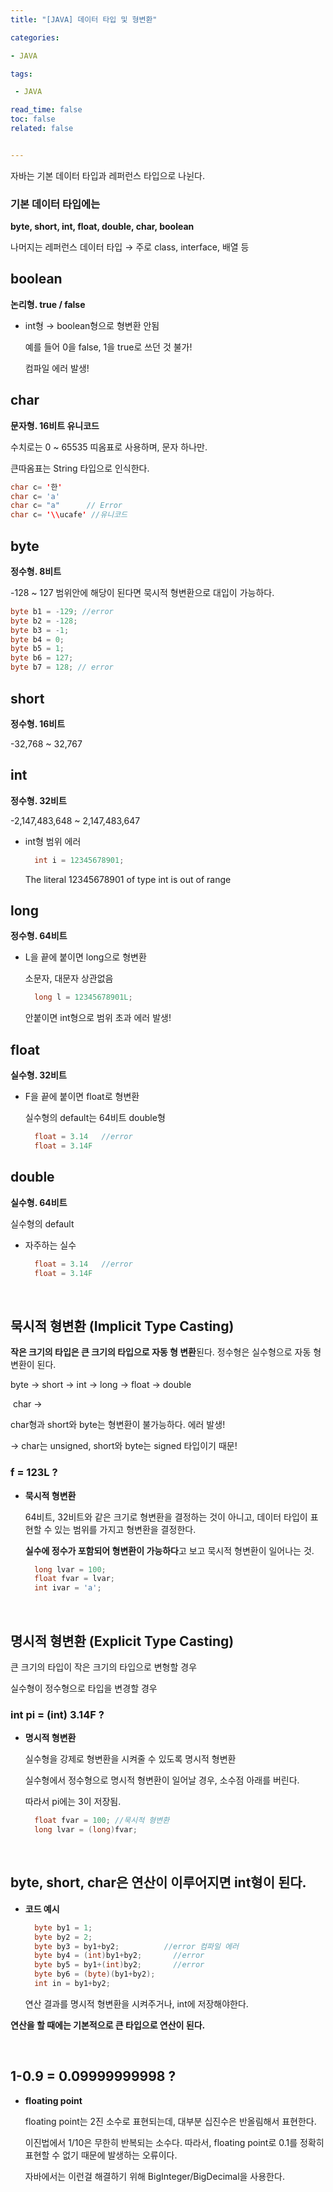 ```yaml
---
title: "[JAVA] 데이터 타입 및 형변환"

categories:

- JAVA

tags: 

 - JAVA

read_time: false
toc: false
related: false


---
```


자바는 기본 데이터 타입과 레퍼런스 타입으로 나뉜다.

### 기본 데이터 타입에는

**byte, short, int, float, double, char, boolean** 

나머지는 레퍼런스 데이터 타입 → 주로 class, interface, 배열 등

## boolean

**논리형. true / false**

- int형 → boolean형으로 형변환 안됨

  예를 들어 0을 false, 1을 true로 쓰던 것 불가!

  컴파일 에러 발생!

## char

**문자형. 16비트 유니코드** 

수치로는 0 ~ 65535 띠옴표로 사용하며, 문자 하나만.

큰따옴표는 String 타입으로 인식한다.

```java
char c= '한'
char c= 'a'
char c= "a"      // Error
char c= '\\ucafe' //유니코드
```

## byte

**정수형. 8비트** 

-128 ~ 127 범위안에 해당이 된다면 묵시적 형변환으로 대입이 가능하다.

```java
byte b1 = -129; //error
byte b2 = -128;
byte b3 = -1;
byte b4 = 0;
byte b5 = 1;
byte b6 = 127;
byte b7 = 128; // error
```

## short

**정수형. 16비트** 

-32,768 ~ 32,767

## int

**정수형. 32비트** 

-2,147,483,648 ~ 2,147,483,647

- int형 범위 에러

  ```java
    int i = 12345678901;
  ```

  The literal 12345678901 of type int is out of range

## long

**정수형. 64비트**

- L을 끝에 붙이면 long으로 형변환

  소문자, 대문자 상관없음

  ```java
    long l = 12345678901L;
  ```

  안붙이면 int형으로 범위 초과 에러 발생!

## float

**실수형. 32비트**

- F을 끝에 붙이면 float로 형변환

  실수형의 default는 64비트 double형

  ```java
    float = 3.14   //error
    float = 3.14F 
  ```

## double

**실수형. 64비트**

실수형의 default

- 자주하는 실수

  ```java
    float = 3.14   //error
    float = 3.14F 
  ```

<br>

## 묵시적 형변환 (Implicit Type Casting)

**작은 크기의 타입은 큰 크기의 타입으로 자동 형 변환**된다. 정수형은 실수형으로 자동 형 변환이 된다.

byte → short → int → long → float → double

​             char →

char형과 short와 byte는 형변환이 불가능하다.   에러 발생! 

→ char는 unsigned, short와 byte는 signed 타입이기 때문!

### f = 123L ?

- **묵시적 형변환**

  64비트, 32비트와 같은 크기로 형변환을 결정하는 것이 아니고, 데이터 타입이 표현할 수 있는 범위를 가지고 형변환을 결정한다.

  **실수에 정수가 포함되어 형변환이 가능하다**고 보고 묵시적 형변환이 일어나는 것.

  ```java
    long lvar = 100;
    float fvar = lvar;
    int ivar = 'a';
  ```

<br>

## 명시적 형변환 (Explicit Type Casting)

큰 크기의 타입이 작은 크기의 타입으로 변형할 경우

실수형이 정수형으로 타입을 변경할 경우

### int pi = (int) 3.14F ?

- **명시적 형변환**

  실수형을 강제로 형변환을 시켜줄 수 있도록 명시적 형변환

  실수형에서 정수형으로 명시적 형변환이 일어날 경우, 소수점 아래를 버린다.

  따라서 pi에는 3이 저장됨.

  ```java
    float fvar = 100; //묵시적 형변환
    long lvar = (long)fvar;
  ```

<br>

## byte, short, char은 연산이 이루어지면 int형이 된다.

- **코드 예시**

  ```java
    byte by1 = 1;
    byte by2 = 2;
    byte by3 = by1+by2;	         //error 컴파일 에러
    byte by4 = (int)by1+by2;	   //error
    byte by5 = by1+(int)by2;	   //error
    byte by6 = (byte)(by1+by2);
    int in = by1+by2;
  ```

  연산 결과를 명시적 형변환을 시켜주거나, int에 저장해야한다.

**연산을 할 때에는 기본적으로 큰 타입으로 연산이 된다.**

<br>

## 1-0.9 = 0.09999999998 ?

- **floating point**

  floating point는 2진 소수로 표현되는데, 대부분 십진수은 반올림해서 표현한다.

  이진법에서 1/10은 무한히 반복되는 소수다. 따라서, floating point로 0.1를 정확히 표현할 수 없기 때문에 발생하는 오류이다.

  자바에서는 이런걸 해결하기 위해 BigInteger/BigDecimal을 사용한다.